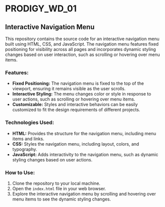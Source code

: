 # PRODIGY_WD_01

## Interactive Navigation Menu

This repository contains the source code for an interactive navigation menu built using HTML, CSS, and JavaScript. The navigation menu features fixed positioning for visibility across all pages and incorporates dynamic styling changes based on user interaction, such as scrolling or hovering over menu items.

### Features:
- **Fixed Positioning:** The navigation menu is fixed to the top of the viewport, ensuring it remains visible as the user scrolls.
- **Interactive Styling:** The menu changes color or style in response to user actions, such as scrolling or hovering over menu items.
- **Customizable:** Styles and interactive behaviors can be easily customized to fit the design requirements of different projects.

### Technologies Used:
- **HTML:** Provides the structure for the navigation menu, including menu items and links.
- **CSS:** Styles the navigation menu, including layout, colors, and typography.
- **JavaScript:** Adds interactivity to the navigation menu, such as dynamic styling changes based on user actions.

### How to Use:
1. Clone the repository to your local machine.
2. Open the `index.html` file in your web browser.
3. Explore the interactive navigation menu by scrolling and hovering over menu items to see the dynamic styling changes.
